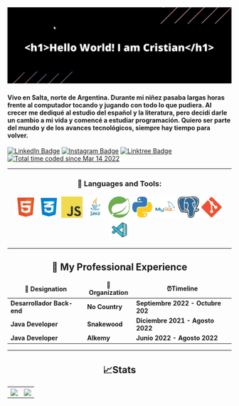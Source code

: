 <img src="./assets/img.png">

<h4> Vivo en Salta, norte de Argentina. Durante mi niñez pasaba largas horas frente al computador tocando y jugando con todo lo que pudiera. Al crecer me dediqué al estudio del español y la literatura, pero decidí darle un cambio a mi vida y comencé a estudiar programación. Quiero ser parte del mundo y de los avances tecnológicos, siempre hay tiempo para volver. </h4>

[![LinkedIn Badge](https://img.shields.io/badge/LinkedIn-Profile-informational?style=flat&logo=linkedin&logoColor=white&color=0D76A8)](https://www.linkedin.com/in/cristian-aguirre-822858220/)
[![Instagram Badge](https://img.shields.io/badge/Instagram-Profile-informational?style=flat&logo=instagram&logoColor=white&color=0D76A8)](https://www.instagram.com/aguirre_cristian101/?hl=es-la)
[![Linktree Badge](https://img.shields.io/badge/Linktree-Profile-informational?style=flat&logo=linktree&logoColor=white&color=0D76A8)](https://linktr.ee/cristianaguirre.dev)
<a href="https://wakatime.com/@d3f07f69-eabd-42f0-80b2-9950f8e74bd3"><img src="https://wakatime.com/badge/user/d3f07f69-eabd-42f0-80b2-9950f8e74bd3.svg" alt="Total time coded since Mar 14 2022" /></a>


<hr>

<h3 align="center">💼 Languages and Tools:</h3>

<p align="center">
<img src="https://github.com/Cristianaaguirre/Cristianaaguirre/blob/main/assets/html.svg" alt="HTML" width="48" height="48"/>&nbsp;<img src="https://github.com/Cristianaaguirre/Cristianaaguirre/blob/main/assets/css.png" alt="CSS" width="48" height="48"/>&nbsp;<img src="https://github.com/Cristianaaguirre/Cristianaaguirre/blob/main/assets/js.png" alt="JavaScript" width="48" height="48"/>&nbsp;<img src="https://github.com/Cristianaaguirre/Cristianaaguirre/blob/main/assets/java.png" alt="Java" width="50" height="50"/>&nbsp;<img src="https://github.com/Cristianaaguirre/Cristianaaguirre/blob/main/assets/spring.svg" alt="Spring" width="48" height="48"/>&nbsp;<img src="https://github.com/Cristianaaguirre/Cristianaaguirre/blob/main/assets/python.png" alt="Python" width="48" height="48"/>&nbsp;<img src="https://github.com/Cristianaaguirre/Cristianaaguirre/blob/main/assets/mysql.svg" alt="MySQL" width="48" height="48"/>&nbsp;<img src="https://github.com/Cristianaaguirre/Cristianaaguirre/blob/main/assets/postgres.png" alt="Postgres" width="48" height="48"/>&nbsp;<img src="https://github.com/Cristianaaguirre/Cristianaaguirre/blob/main/assets/git.png" alt="Git" width="48" height="48"/>&nbsp;<img src="https://github.com/Cristianaaguirre/Cristianaaguirre/blob/main/assets/vscode.png" alt="VS" width="48" height="48"/>
</p>

<hr>

<h2 align="center" id = "work-experience">🚀 My Professional Experience </h2> 
<div align="center">
<table>
  <thead align="center">
    <tr border: none;>
      <td><b> 💼 Designation </b></td> 
      <td><b> 🏢Organization </b></td> 
      <td><b> ⏰Timeline  </b></td> 
      </tr>
  </thead>
  <tbody> 
   <tr>
      <td> <b> Desarrollador Back-end </b> </td>
      <td> <b> No Country </b> </td>
      <td> <b> Septiembre 2022 - Octubre 202 </b> </td>
   </tr>
    <tr>
      <td> <b> Java Developer </b> </td>
      <td> <b> Snakewood </b> </td>
      <td> <b> Diciembre 2021 - Agosto 2022 </b> </td>
   </tr>
   <tr>
      <td> <b> Java Developer </b> </td>
      <td> <b> Alkemy </b> </td>
      <td> <b> Junio 2022 - Agosto 2022 </b> </td>
   </tr>
   </tbody>	 
</table>
</div>

<hr>

<h2 align="center">&#x1f4c8;Stats </h2>

<table align="center" width=100%>
  <tr>
    <td align="center" style="padding=0;width=50%;">
      <img align="center" style="padding=0;" src="https://github-readme-stats.vercel.app/api/top-langs/?username=Cristianaaguirre&layout=compact&show_icons=true&title_color=4F8CC9&text_color=9f9f9f&bg_color=00000000&hide_border=true&icon_color=00000000&count_private=true&extra=skyra-project/skyra,skyra.pw,alestra,skyra-sharp,lycore,aurora,char,timestamp,anti-user-gateway,orm,eslint-config;binarytf/binarytf;discordjs/discord.js,collection;novariableglobal/mood,g.shift,global-engine;sapphire-project/framework,pieces,plugins,utilities" />
    </td>
    <td align="center" style="padding=0;width=50%;">
      <img align="center" style="padding=0;" src="https://github-readme-stats.vercel.app/api/?username=Cristianaaguirre&show_icons=true&title_color=4F8CC9&text_color=9f9f9f&bg_color=00000000&hide_border=true&icon_color=4F8CC9&hide_title=true&count_private=true" />
    </td>
  </tr>
</table>
